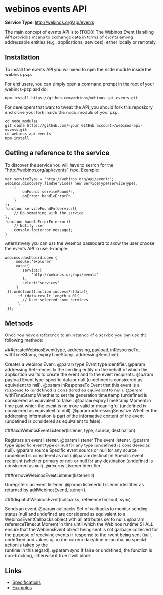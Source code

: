# webinos events API #

**Service Type**: http://webinos.org/api/events

The main concept of events API is to !TODO!
The Webinos Event Handling API provides means to exchange data in terms of events among addressable entities (e.g., applications, services), either locally or remotely.

## Installation ##

To install the events API you will need to npm the node module inside the webinos pzp.

For end users, you can simply open a command prompt in the root of your webinos-pzp and do: 

	npm install https://github.com/webinos/webinos-api-events.git

For developers that want to tweak the API, you should fork this repository and clone your fork inside the node_module of your pzp.

	cd node_modules
	git clone https://github.com/<your GitHub account>/webinos-api-events.git
	cd webinos-api-events
	npm install


## Getting a reference to the service ##

To discover the service you will have to search for the "http://webinos.org/api/events" type. Example:

	var serviceType = "http://webinos.org/api/events";
	webinos.discovery.findServices( new ServiceType(serviceType), 
		{ 
			onFound: serviceFoundFn, 
			onError: handleErrorFn
		}
	);
	function serviceFoundFn(service){
		// Do something with the service
	};
	function handleErrorFn(error){
		// Notify user
		console.log(error.message);
	}

Alternatively you can use the webinos dashboard to allow the user choose the events API to use. Example:
 	
	webinos.dashboard.open({
         module:'explorer',
	     data:{
         	service:[
            	'http://webinos.org/api/events'
         	],
            select:"services"
         }
     }).onAction(function successFn(data){
		  if (data.result.length > 0){
			// User selected some services
		  }
	 });

## Methods ##

Once you have a reference to an instance of a service you can use the following methods:

###createWebinosEvent(type, addressing, payload, inResponseTo, withTimeStamp, expiryTimeStamp, addressingSensitive)

Creates a webinos Event.
         @param type Event type identifier.
         @param addressing References to the sending entity on the behalf of which the application wants to create the          event and to the event recipients.
         @param payload Event type-specific data or null (undefined is considered as equivalent to null).
         @param inResponseTo Event that this event is a response to (undefined is considered as equivalent to null).
         @param withTimeStamp Whether to set the generation timestamp (undefined is considered as equivalent to false).
         @param expiryTimeStamp Moment in time past which the event is no more valid or meaningful (undefined is      
         considered as equivalent to null).
         @param addressingSensitive Whether the addressing information is part of the informative content of the event 
         (undefined is considered as equivalent to false).

###addWebinosEventListener(listener, type, source, destination)

Registers an event listener.
         @param listener The event listener.
         @param type Specific event type or null for any type (undefined is considered as null).
         @param source Specific event source or null for any source (undefined is considered as null).
         @param destination Specific event recipient (whether primary or not) or null for any destination (undefined is          considered as null).
         @returns Listener identifier.

###removeWebinosEventListener(listenerId)

Unregisters an event listener.
         @param listenerId Listener identifier as returned by addWebinosEventListener().

###dispatchWebinosEvent(callbacks, referenceTimeout, sync)

Sends an event.
         @param callbacks Set of callbacks to monitor sending status (null and undefined are considered as equivalent 
         to a WebinosEventCallbacks object with all attributes set to null).
         @param referenceTimeout Moment in time until which the Webinos runtime SHALL ensure that the WebinosEvent 
         object being sent is not garbage collected for the purpose of receiving events in response to the event being 
         sent (null, undefined and values up to the current date/time mean that no special action is taken by the    
         runtime in this regard).
         @param sync If false or undefined, the function is non-blocking, otherwise if true it will block.


## Links ##

- [Specifications](http://dev.webinos.org/specifications/api/events.html)
- [Examples](https://github.com/webinos/webinos-api-events/wiki/Examples)

